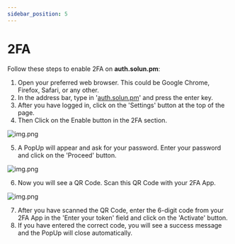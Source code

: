 ```yaml
---
sidebar_position: 5
---
```


# 2FA

Follow these steps to enable 2FA on **auth.solun.pm**:

1. Open your preferred web browser. This could be Google Chrome, Firefox, Safari, or any other.
2. In the address bar, type in '[auth.solun.pm](https://auth.solun.pm)' and press the enter key.
3. After you have logged in, click on the 'Settings' button at the top of the page.
4. Then Click on the Enable button in the 2FA section.

![img.png](/img/2fa.png)

5. A PopUp will appear and ask for your password. Enter your password and click on the 'Proceed' button.

![img.png](/img/2fapass.png)

6. Now you will see a QR Code. Scan this QR Code with your 2FA App.

![img.png](/img/2faqr.png)

7. After you have scanned the QR Code, enter the 6-digit code from your 2FA App in the 'Enter your token' field and click on the 'Activate' button.
8. If you have entered the correct code, you will see a success message and the PopUp will close automatically.
